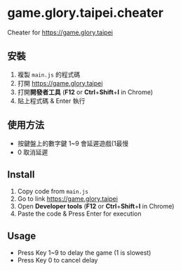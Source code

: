 # game.glory.taipei.cheater
Cheater for https://game.glory.taipei

## 安裝
1. 複製 `main.js` 的程式碼
2. 打開 https://game.glory.taipei
3. 打開**開發者工具** (**F12** or **Ctrl**+**Shift**+**I** in Chrome)
4. 貼上程式碼 & Enter 執行

## 使用方法
- 按鍵盤上的數字鍵 1~9 會延遲遊戲(1最慢
- 0 取消延遲

## Install
1. Copy code from `main.js`
2. Go to link https://game.glory.taipei
3. Open **Developer tools** (**F12** or **Ctrl**+**Shift**+**I** in Chrome)
4. Paste the code & Press Enter for execution

## Usage
- Press Key 1~9 to delay the game (1 is slowest)
- Press Key 0 to cancel delay
